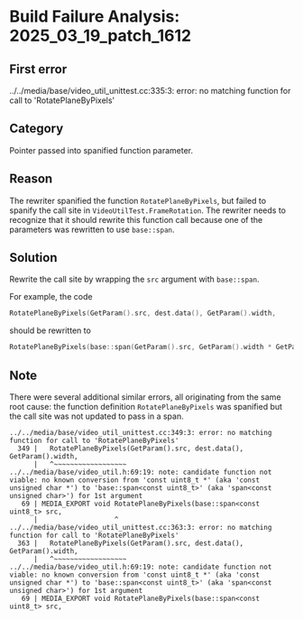 # Build Failure Analysis: 2025_03_19_patch_1612

## First error

../../media/base/video_util_unittest.cc:335:3: error: no matching function for call to 'RotatePlaneByPixels'

## Category
Pointer passed into spanified function parameter.

## Reason
The rewriter spanified the function `RotatePlaneByPixels`, but failed to spanify the call site in `VideoUtilTest.FrameRotation`. The rewriter needs to recognize that it should rewrite this function call because one of the parameters was rewritten to use `base::span`.

## Solution
Rewrite the call site by wrapping the `src` argument with `base::span`.

For example, the code

```c++
RotatePlaneByPixels(GetParam().src, dest.data(), GetParam().width,
```

should be rewritten to

```c++
RotatePlaneByPixels(base::span(GetParam().src, GetParam().width * GetParam().height), dest.data(), GetParam().width,
```

## Note
There were several additional similar errors, all originating from the same root cause: the function definition `RotatePlaneByPixels` was spanified but the call site was not updated to pass in a span.
```
../../media/base/video_util_unittest.cc:349:3: error: no matching function for call to 'RotatePlaneByPixels'
  349 |   RotatePlaneByPixels(GetParam().src, dest.data(), GetParam().width,
      |   ^~~~~~~~~~~~~~~~~~~
../../media/base/video_util.h:69:19: note: candidate function not viable: no known conversion from 'const uint8_t *' (aka 'const unsigned char *') to 'base::span<const uint8_t>' (aka 'span<const unsigned char>') for 1st argument
   69 | MEDIA_EXPORT void RotatePlaneByPixels(base::span<const uint8_t> src,
      |                   ^
../../media/base/video_util_unittest.cc:363:3: error: no matching function for call to 'RotatePlaneByPixels'
  363 |   RotatePlaneByPixels(GetParam().src, dest.data(), GetParam().width,
      |   ^~~~~~~~~~~~~~~~~~~
../../media/base/video_util.h:69:19: note: candidate function not viable: no known conversion from 'const uint8_t *' (aka 'const unsigned char *') to 'base::span<const uint8_t>' (aka 'span<const unsigned char>') for 1st argument
   69 | MEDIA_EXPORT void RotatePlaneByPixels(base::span<const uint8_t> src,